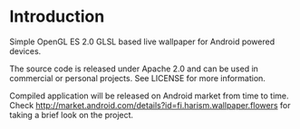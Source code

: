 Introduction
============

Simple OpenGL ES 2.0 GLSL based live wallpaper for Android powered devices.

The source code is released under Apache 2.0 and can be used in commercial or personal projects.
See LICENSE for more information.

Compiled application will be released on Android market from time to time. Check
http://market.android.com/details?id=fi.harism.wallpaper.flowers for taking a
brief look on the project.
